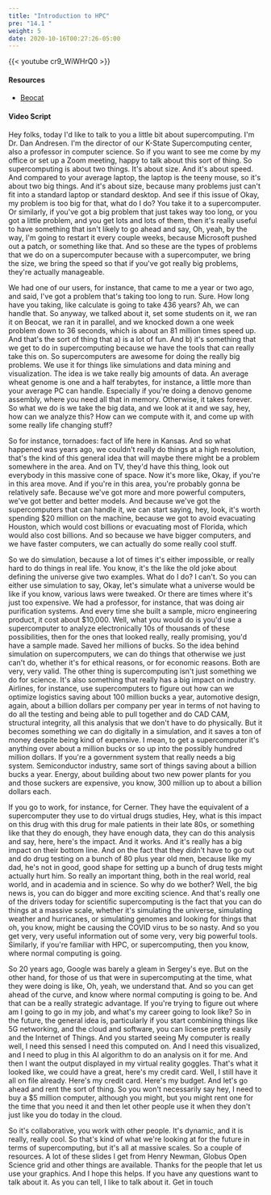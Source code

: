 ```yaml
---
title: "Introduction to HPC"
pre: "14.1 "
weight: 5
date: 2020-10-16T00:27:26-05:00
---
```


{{< youtube cr9_WiWHrQ0 >}}

#### Resources
* [Beocat](https://beocat.ksu.edu/)

#### Video Script

Hey folks, today I'd like to talk to you a little bit about supercomputing. I'm Dr. Dan Andresen. I'm the director of our K-State Supercomputing center, also a professor in computer science. So if you want to see me come by my office or set up a Zoom meeting, happy to talk about this sort of thing. So supercomputing is about two things. It's about size. And it's about speed. And compared to your average laptop, the laptop is the teeny mouse, so it's about two big things. And it's about size, because many problems just can't fit into a standard laptop or standard desktop. And see if this issue of Okay, my problem is too big for that, what do I do? You take it to a supercomputer. Or similarly, if you've got a big problem that just takes way too long, or you got a little problem, and you get lots and lots of them, then it's really useful to have something that isn't likely to go ahead and say, Oh, yeah, by the way, I'm going to restart it every couple weeks, because Microsoft pushed out a patch, or something like that. And so these are the types of problems that we do on a supercomputer because with a supercomputer, we bring the size, we bring the speed so that if you've got really big problems, they're actually manageable. 

We had one of our users, for instance, that came to me a year or two ago, and said, I've got a problem that's taking too long to run. Sure. How long have you taking, like calculate is going to take 436 years? Ah, we can handle that. So anyway, we talked about it, set some students on it, we ran it on Beocat, we ran it in parallel, and we knocked down a one week problem down to 36 seconds, which is about an 81 million times speed up. And that's the sort of thing that a) is a lot of fun. And b)  it's something that we get to do in supercomputing because we have the tools that can really take this on. So supercomputers are awesome for doing the really big problems. We use it for things like simulations and data mining and visualization. The idea is we take really big amounts of data. An average wheat genome is one and a half terabytes, for instance, a little more than your average PC can handle. Especially if you're doing a denovo genome assembly, where you need all that in memory. Otherwise, it takes forever. So what we do is we take the big data, and we look at it and we say, hey, how can we analyze this? How can we compute with it, and come up with some really life changing stuff? 

So for instance, tornadoes: fact of life here in Kansas. And so what happened was years ago, we couldn't really do things at a high resolution, that's the kind of this general idea that will maybe there might be a problem somewhere in the area. And on TV, they'd have this thing, look out everybody in this massive cone of space. Now it's more like, Okay, if you're in this area move. And if you're in this area, you're probably gonna be relatively safe. Because we've got more and more powerful computers, we've got better and better models. And because we've got the supercomputers that can handle it, we can start saying, hey, look, it's worth spending $20 million on the machine, because we got to avoid evacuating Houston, which would cost billions or evacuating most of Florida, which would also cost billions. And so because we have bigger computers, and we have faster computers, we can actually do some really cool stuff. 

So we do simulation, because a lot of times it's either impossible, or really hard to do things in real life. You know, it's the like the old joke about defining the universe give two examples. What do I do? I can't. So you can either use simulation to say, Okay, let's simulate what a universe would be like if you know, various laws were tweaked. Or there are times where it's just too expensive. We had a professor, for instance, that was doing air purification systems. And every time she built a sample, micro engineering product, it cost about $10,000. Well, what you would do is you'd use a supercomputer to analyze electronically 10s of thousands of these possibilities, then for the ones that looked really, really promising, you'd have a sample made. Saved her millions of bucks. So the idea behind simulation on supercomputers, we can do things that otherwise we just can't do, whether it's for ethical reasons, or for economic reasons. Both are very, very valid. The other thing is supercomputing isn't just something we do for science. It's also something that really has a big impact on industry. Airlines, for instance, use supercomputers to figure out how can we optimize logistics saving about 100 million bucks a year, automotive design, again, about a billion dollars per company per year in terms of not having to do all the testing and being able to pull together and do CAD CAM, structural integrity, all this analysis that we don't have to do physically. But it becomes something we can do digitally in a simulation, and it saves a ton of money despite being kind of expensive. I mean, to get a supercomputer it's anything over about a million bucks or so up into the possibly hundred million dollars. If you're a government system that really needs a big system. Semiconductor industry, same sort of things saving about a billion bucks a year. Energy, about building about two new power plants for you and those suckers are expensive, you know, 300 million up to about a billion dollars each. 

If you go to work, for instance, for Cerner. They have the equivalent of a supercomputer they use to do virtual drugs studies, Hey, what is this impact on this drug with this drug for male patients in their late 80s, or something like that they do enough, they have enough data, they can do this analysis and say, here, here's the impact. And it works. And it's really has a big impact on their bottom line. And on the fact that they didn't have to go out and do drug testing on a bunch of 80 plus year old men, because like my dad, he's not in good, good shape for setting up a bunch of drug tests might actually hurt him. So really an important thing, both in the real world, real world, and in academia and in science. So why do we bother? Well, the big news is, you can do bigger and more exciting science. And that's really one of the drivers today for scientific supercomputing is the fact that you can do things at a massive scale, whether it's simulating the universe, simulating weather and hurricanes, or simulating genomes and looking for things that oh, you know, might be causing the COVID virus to be so nasty. And so you get very, very useful information out of some very, very big powerful tools. Similarly, if you're familiar with HPC, or supercomputing, then you know, where normal computing is going. 

So 20 years ago, Google was barely a gleam in Sergey's eye. But on the other hand, for those of us that were in supercomputing at the time, what they were doing is like, Oh, yeah, we understand that. And so you can get ahead of the curve, and know where normal computing is going to be. And that can be a really strategic advantage. If you're trying to figure out where am I going to go in my job, and what's my career going to look like? So in the future, the general idea is, particularly if you start combining things like 5G networking, and the cloud and software, you can license pretty easily and the Internet of Things. And you started seeing My computer is really well, I need this sensed I need this computed on. And I need this visualized, and I need to plug in this AI algorithm to do an analysis on it for me. And then I want the output displayed in my virtual reality goggles. That's what it looked like, we could have a great, here's my credit card. Well, I still have it all on file already. Here's my credit card. Here's my budget. And let's go ahead and rent the sort of thing. So you won't necessarily say hey, I need to buy a $5 million computer, although you might, but you might rent one for the time that you need it and then let other people use it when they don't just like you do today in the cloud. 

So it's collaborative, you work with other people. It's dynamic, and it is really, really cool. So that's kind of what we're looking at for the future in terms of supercomputing, but it's all at massive scales. So a couple of resources. A lot of these slides I get from Henry Newman, Globus Open Science grid and other things are available. Thanks for the people that let us use your graphics. And I hope this helps. If you have any questions want to talk about it. As you can tell, I like to talk about it. Get in touch 

